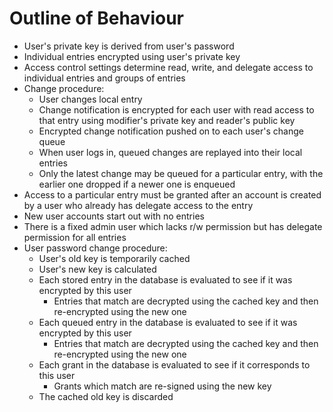Outline of Behaviour
====================

- User's private key is derived from user's password
- Individual entries encrypted using user's private key
- Access control settings determine read, write, and delegate access to individual entries and groups of entries
- Change procedure:
    - User changes local entry
    - Change notification is encrypted for each user with read access to that entry using modifier's private key and reader's public key
    - Encrypted change notification pushed on to each user's change queue
    - When user logs in, queued changes are replayed into their local entries
    - Only the latest change may be queued for a particular entry, with the earlier one dropped if a newer one is enqueued
- Access to a particular entry must be granted after an account is created by a user who already has delegate access to the entry
- New user accounts start out with no entries
- There is a fixed admin user which lacks r/w permission but has delegate permission for all entries
- User password change procedure:
    - User's old key is temporarily cached
    - User's new key is calculated
    - Each stored entry in the database is evaluated to see if it was encrypted by this user
        - Entries that match are decrypted using the cached key and then re-encrypted using the new one
    - Each queued entry in the database is evaluated to see if it was encrypted by this user
        - Entries that match are decrypted using the cached key and then re-encrypted using the new one
    - Each grant in the database is evaluated to see if it corresponds to this user
        - Grants which match are re-signed using the new key
    - The cached old key is discarded
